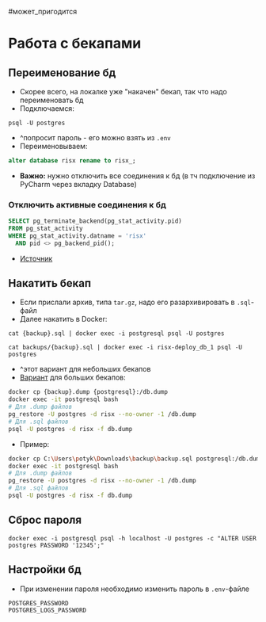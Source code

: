#может_пригодится

# Работа с бекапами

## Переименование бд

- Скорее всего, на локалке уже "накачен" бекап, так что надо переименовать бд
- Подключаемся:

```shell
psql -U postgres
```

- ^попросит пароль - его можно взять из `.env`
- Переименовываем:

```sql
alter database risx rename to risx_;
```

- **Важно:** нужно отключить все соединения к бд (в тч подключение из PyCharm через вкладку Database)

### Отключить активные соединения к бд

```sql 
SELECT pg_terminate_backend(pg_stat_activity.pid)
FROM pg_stat_activity
WHERE pg_stat_activity.datname = 'risx'
  AND pid <> pg_backend_pid();
```

- [Источник](https://stackoverflow.com/a/5408501/5500609)

## Накатить бекап

- Если прислали архив, типа `tar.gz`, надо его разархивировать в `.sql`-файл
- Далее накатить в Docker:

```shell
cat {backup}.sql | docker exec -i postgresql psql -U postgres

cat backups/{backup}.sql | docker exec -i risx-deploy_db_1 psql -U postgres
```

- ^этот вариант для небольших бекапов
- [Вариант](https://stackoverflow.com/a/60043344/5500609) для больших бекапов:

```bash
docker cp {backup}.dump {postgresql}:/db.dump
docker exec -it postgresql bash
# Для .dump файлов
pg_restore -U postgres -d risx --no-owner -1 /db.dump
# Для .sql файлов
psql -U postgres -d risx -f db.dump
```

- Пример:

```sh
docker cp C:\Users\potyk\Downloads\backup\backup.sql postgresql:/db.dump
docker exec -it postgresql bash
# Для .dump файлов
pg_restore -U postgres -d risx --no-owner -1 /db.dump
# Для .sql файлов
psql -U postgres -d risx -f db.dump
```

## Сброс пароля

```shell
docker exec -i postgresql psql -h localhost -U postgres -c "ALTER USER postgres PASSWORD '12345';"
```

## Настройки бд

- При изменении пароля необходимо изменить пароль в `.env`-файле

```env
POSTGRES_PASSWORD  
POSTGRES_LOGS_PASSWORD
```